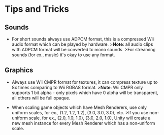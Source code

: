 Tips and Tricks
===============


Sounds
------


* For short sounds always use ADPCM format, this is a compressed Wii audio format which can be played by hardware.
&gt;**Note**: all audio clips with ADPCM format will be converted to mono sounds.
&gt;For streaming sounds (for ex., music) it's okay to use any format.

Graphics
--------


* Always use Wii CMPR format for textures, it can compress texture up to 8x times comparing to Wii RGBA8 format.
&gt;**Note**: Wii CMPR only supports 1 bit alpha - only pixels which have 0 alpha will be transparent, all others will be full opaque.

* When scaling game objects which have Mesh Renderers, use only uniform scales, for ex., (1.2, 1.2, 1.2), (3.0, 3.0, 3.0), etc.
&gt;If you use non-uniform scale, for ex., (2.0, 1.0, 1.0), (3.0, 2.0, 1.0), Unity will create a new mesh instance for every Mesh Renderer which has a non-uniform scale.
